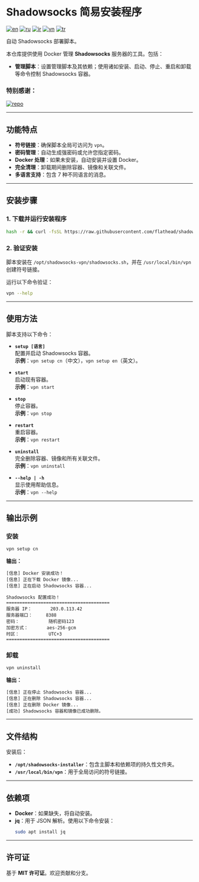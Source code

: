 # Shadowsocks 简易安装程序
[![en](https://img.shields.io/badge/lang-en_English-red.svg)](https://github.com/flathead/shadowsocks-installer/blob/master/README.md)
[![ru](https://img.shields.io/badge/lang-cn_中国人-green.svg)](https://github.com/flathead/shadowsocks-installer/blob/master/readme-lang/README.ru.md)
[![ir](https://img.shields.io/badge/lang-ir_فارسی-green.svg)](https://github.com/flathead/shadowsocks-installer/blob/master/readme-lang/README.ir.md)
[![vn](https://img.shields.io/badge/lang-vn_Tiếng_Việt-green.svg)](https://github.com/flathead/shadowsocks-installer/blob/master/readme-lang/README.vn.md)
[![tr](https://img.shields.io/badge/lang-vn_Tiếng_Việt-green.svg)](https://github.com/flathead/shadowsocks-installer/blob/master/readme-lang/README.tr.md)

自动 Shadowsocks 部署脚本。

本仓库提供使用 Docker 管理 **Shadowsocks** 服务器的工具。包括：
- **管理脚本**：设置管理脚本及其依赖；使用诸如安装、启动、停止、重启和卸载等命令控制 Shadowsocks 容器。

### 特别感谢：
[![repo](https://img.shields.io/badge/repo-shadowsocks--libev-red.svg)](https://github.com/shadowsocks/shadowsocks-libev)

---

## 功能特点

- **符号链接**：确保脚本全局可访问为 `vpn`。
- **密码管理**：自动生成强密码或允许您指定密码。
- **Docker 处理**：如果未安装，自动安装并设置 Docker。
- **完全清理**：卸载期间删除容器、镜像和关联文件。
- **多语言支持**：包含 7 种不同语言的消息。

---

## 安装步骤

### 1. 下载并运行安装程序

```bash
hash -r && curl -fsSL https://raw.githubusercontent.com/flathead/shadowsocks-installer/refs/heads/master/installer.sh -o /tmp/installer.sh && bash /tmp/installer.sh cn
```

### 2. 验证安装

脚本安装在 `/opt/shadowsocks-vpn/shadowsocks.sh`，并在 `/usr/local/bin/vpn` 创建符号链接。

运行以下命令验证：
```bash
vpn --help
```

---

## 使用方法

脚本支持以下命令：

- **`setup [语言]`**  
  配置并启动 Shadowsocks 容器。  
  **示例**：`vpn setup cn`（中文），`vpn setup en`（英文）。

- **`start`**  
  启动现有容器。  
  **示例**：`vpn start`

- **`stop`**  
  停止容器。  
  **示例**：`vpn stop`

- **`restart`**  
  重启容器。  
  **示例**：`vpn restart`

- **`uninstall`**  
  完全删除容器、镜像和所有关联文件。  
  **示例**：`vpn uninstall`

- **`--help | -h`**  
  显示使用帮助信息。  
  **示例**：`vpn --help`

---

## 输出示例

### 安装
```bash
vpn setup cn
```

**输出：**
```
[信息] Docker 安装成功！
[信息] 正在下载 Docker 镜像...
[信息] 正在启动 Shadowsocks 容器...

Shadowsocks 配置成功！
=======================================
服务器 IP：       203.0.113.42
服务器端口：     8388
密码：           随机密码123
加密方式：       aes-256-gcm
时区：           UTC+3
=======================================
```

### 卸载
```bash
vpn uninstall
```

**输出：**
```
[信息] 正在停止 Shadowsocks 容器...
[信息] 正在删除 Shadowsocks 容器...
[信息] 正在删除 Docker 镜像...
[成功] Shadowsocks 容器和镜像已成功删除。
```

---

## 文件结构

安装后：
- **`/opt/shadowsocks-installer`**：包含主脚本和依赖项的持久性文件夹。
- **`/usr/local/bin/vpn`**：用于全局访问的符号链接。

---

## 依赖项

- **Docker**：如果缺失，将自动安装。
- **jq**：用于 JSON 解析。使用以下命令安装：
  ```bash
  sudo apt install jq
  ```

---

## 许可证

基于 **MIT 许可证**。欢迎贡献和分支。